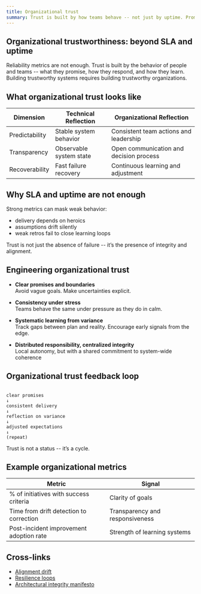 ```yaml
---
title: Organizational trust
summary: Trust is built by how teams behave -- not just by uptime. Promises, consistency, and visible learning form the foundation.
---
```


## Organizational trustworthiness: beyond SLA and uptime

Reliability metrics are not enough. Trust is built by the behavior of people and teams -- what they promise, how they respond, and how they learn. Building trustworthy systems requires building trustworthy organizations.

## What organizational trust looks like

| Dimension      | Technical Reflection        | Organizational Reflection               |
| -------------- | --------------------------- | ---------------------------------------- |
| Predictability | Stable system behavior      | Consistent team actions and leadership   |
| Transparency   | Observable system state     | Open communication and decision process  |
| Recoverability | Fast failure recovery       | Continuous learning and adjustment       |

## Why SLA and uptime are not enough

Strong metrics can mask weak behavior:

- delivery depends on heroics  
- assumptions drift silently  
- weak retros fail to close learning loops

Trust is not just the absence of failure -- it’s the presence of integrity and alignment.

## Engineering organizational trust

- **Clear promises and boundaries**  
  Avoid vague goals. Make uncertainties explicit.

- **Consistency under stress**  
  Teams behave the same under pressure as they do in calm.

- **Systematic learning from variance**  
  Track gaps between plan and reality. Encourage early signals from the edge.

- **Distributed responsibility, centralized integrity**  
  Local autonomy, but with a shared commitment to system-wide coherence

## Organizational trust feedback loop

```

clear promises
↓
consistent delivery
↓
reflection on variance
↓
adjusted expectations
↓
(repeat)

```

Trust is not a status -- it’s a cycle.

## Example organizational metrics

| Metric                                       | Signal                                  |
| ------------------------------------------- | ---------------------------------------- |
| % of initiatives with success criteria      | Clarity of goals                        |
| Time from drift detection to correction     | Transparency and responsiveness         |
| Post-incident improvement adoption rate     | Strength of learning systems            |

## Cross-links

- [Alignment drift](../systems-under-drift/Alignment%20drift.md)  
- [Resilience loops](../systems-under-drift/Resilience%20loops.md)  
- [Architectural integrity manifesto](../essays/architectural-integrity/Architectural%20integrity%20manifesto.md)
